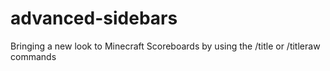 # advanced-sidebars
Bringing a new look to Minecraft Scoreboards by using the /title or /titleraw commands
